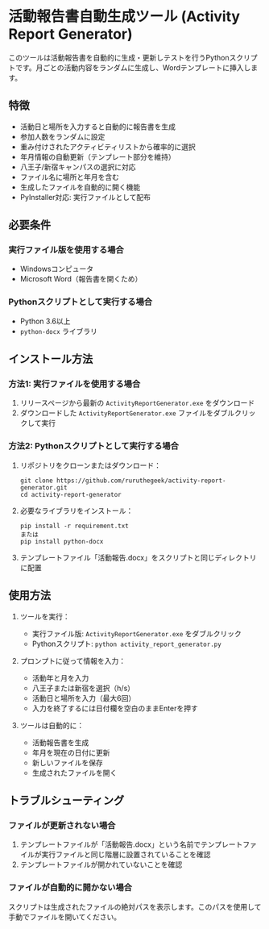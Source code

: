 # 活動報告書自動生成ツール (Activity Report Generator)

このツールは活動報告書を自動的に生成・更新しテストを行うPythonスクリプトです。月ごとの活動内容をランダムに生成し、Wordテンプレートに挿入します。

## 特徴

- 活動日と場所を入力すると自動的に報告書を生成
- 参加人数をランダムに設定
- 重み付けされたアクティビティリストから確率的に選択
- 年月情報の自動更新（テンプレート部分を維持）
- 八王子/新宿キャンパスの選択に対応
- ファイル名に場所と年月を含む
- 生成したファイルを自動的に開く機能
- PyInstaller対応: 実行ファイルとして配布

## 必要条件

### 実行ファイル版を使用する場合

- Windowsコンピュータ
- Microsoft Word（報告書を開くため）

### Pythonスクリプトとして実行する場合
- Python 3.6以上
- `python-docx` ライブラリ

## インストール方法

### 方法1: 実行ファイルを使用する場合

1. リリースページから最新の `ActivityReportGenerator.exe` をダウンロード
2. ダウンロードした `ActivityReportGenerator.exe` ファイルをダブルクリックして実行

### 方法2: Pythonスクリプトとして実行する場合

1. リポジトリをクローンまたはダウンロード：
   ```
   git clone https://github.com/ruruthegeek/activity-report-generator.git
   cd activity-report-generator
   ```

2. 必要なライブラリをインストール：
   ```
   pip install -r requirement.txt
   または
   pip install python-docx
   ```

3. テンプレートファイル「活動報告.docx」をスクリプトと同じディレクトリに配置

## 使用方法

1. ツールを実行：
   - 実行ファイル版: `ActivityReportGenerator.exe` をダブルクリック
   - Pythonスクリプト: `python activity_report_generator.py`

2. プロンプトに従って情報を入力：
   - 活動年と月を入力
   - 八王子または新宿を選択（h/s）
   - 活動日と場所を入力（最大6回）
   - 入力を終了するには日付欄を空白のままEnterを押す

3. ツールは自動的に：
   - 活動報告書を生成
   - 年月を現在の日付に更新
   - 新しいファイルを保存
   - 生成されたファイルを開く


## トラブルシューティング

### ファイルが更新されない場合

1. テンプレートファイルが「活動報告.docx」という名前でテンプレートファイルが実行ファイルと同じ階層に設置されていることを確認
2. テンプレートファイルが開かれていないことを確認

### ファイルが自動的に開かない場合

スクリプトは生成されたファイルの絶対パスを表示します。このパスを使用して手動でファイルを開いてください。

